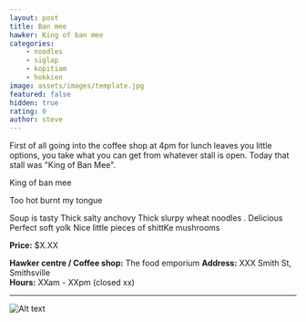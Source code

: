 ```yaml
---
layout: post
title: Ban mee
hawker: King of ban mee
categories: 
    - noodles
    - siglap
    - kopitiam
    - hokkien
image: assets/images/template.jpg
featured: false
hidden: true
rating: 0
author: steve
---
```


First of all going into the coffee shop at 4pm for lunch leaves you little options, you take what you can get from whatever stall is open. Today that stall was "King of Ban Mee". 

King of ban mee

Too hot burnt my tongue 


Soup is tasty 
Thick salty anchovy 
Thick slurpy wheat noodles . Delicious 
Perfect soft yolk 
Nice little pieces of shittKe mushrooms 

**Price:** $X.XX  

**Hawker centre / Coffee shop:** The food emporium
**Address:** XXX Smith St, Smithsville  
**Hours:** XXam - XXpm (closed xx)  

***  

![Alt text](/assets/images/image.jpg "description text")